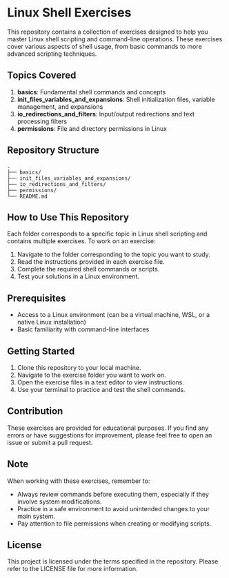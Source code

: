 # Linux Shell Exercises

This repository contains a collection of exercises designed to help you master Linux shell scripting and command-line operations. These exercises cover various aspects of shell usage, from basic commands to more advanced scripting techniques.

## Topics Covered

1. **basics**: Fundamental shell commands and concepts
2. **init_files_variables_and_expansions**: Shell initialization files, variable management, and expansions
3. **io_redirections_and_filters**: Input/output redirections and text processing filters
4. **permissions**: File and directory permissions in Linux

## Repository Structure

```
.
├── basics/
├── init_files_variables_and_expansions/
├── io_redirections_and_filters/
├── permissions/
└── README.md
```

## How to Use This Repository

Each folder corresponds to a specific topic in Linux shell scripting and contains multiple exercises. To work on an exercise:

1. Navigate to the folder corresponding to the topic you want to study.
2. Read the instructions provided in each exercise file.
3. Complete the required shell commands or scripts.
4. Test your solutions in a Linux environment.

## Prerequisites

- Access to a Linux environment (can be a virtual machine, WSL, or a native Linux installation)
- Basic familiarity with command-line interfaces

## Getting Started

1. Clone this repository to your local machine.
2. Navigate to the exercise folder you want to work on.
3. Open the exercise files in a text editor to view instructions.
4. Use your terminal to practice and test the shell commands.

## Contribution

These exercises are provided for educational purposes. If you find any errors or have suggestions for improvement, please feel free to open an issue or submit a pull request.

## Note

When working with these exercises, remember to:
- Always review commands before executing them, especially if they involve system modifications.
- Practice in a safe environment to avoid unintended changes to your main system.
- Pay attention to file permissions when creating or modifying scripts.

## License

This project is licensed under the terms specified in the repository. Please refer to the LICENSE file for more information.
